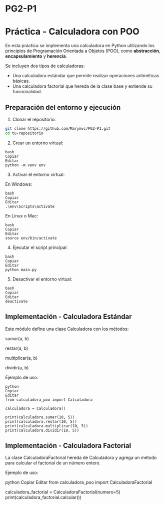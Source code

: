 # PG2-P1
# Práctica - Calculadora con POO

En esta práctica se implementa una calculadora en Python utilizando los principios de Programación Orientada a Objetos (POO), como **abstracción**, **encapsulamiento** y **herencia**.

Se incluyen dos tipos de calculadoras:

- Una calculadora estándar que permite realizar operaciones aritméticas básicas.
- Una calculadora factorial que hereda de la clase base y extiende su funcionalidad.

## Preparación del entorno y ejecución

1. Clonar el repositorio:

```bash
git clone https://github.com/Marymvc/PG2-P1.git
cd tu-repositorio
```
2. Crear un entorno virtual:

```
bash
Copiar
Editar
python -m venv env
```

3. Activar el entorno virtual:

En Windows:
```
bash
Copiar
Editar
.\env\Scripts\activate
```
En Linux o Mac:
```
bash
Copiar
Editar
source env/bin/activate
```
4. Ejecutar el script principal:
```
bash
Copiar
Editar
python main.py
```

5. Desactivar el entorno virtual:
```
bash
Copiar
Editar
deactivate
```

## Implementación - Calculadora Estándar
Este módulo define una clase Calculadora con los métodos:

sumar(a, b)

restar(a, b)

multiplicar(a, b)

dividir(a, b)

Ejemplo de uso:
```
python
Copiar
Editar
from calculadora_poo import Calculadora

calculadora = Calculadora()

print(calculadora.sumar(10, 5))
print(calculadora.restar(10, 5))
print(calculadora.multiplicar(10, 5))
print(calculadora.dividir(10, 5))
```
## Implementación - Calculadora Factorial

La clase CalculadoraFactorial hereda de Calculadora y agrega un método para calcular el factorial de un número entero.

Ejemplo de uso:

python
Copiar
Editar
from calculadora_poo import CalculadoraFactorial

calculadora_factorial = CalculadoraFactorial(numero=5)
print(calculadora_factorial.calcular())